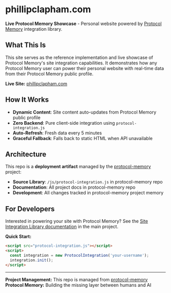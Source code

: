 # phillipclapham.com

**Live Protocol Memory Showcase** - Personal website powered by [Protocol Memory](https://github.com/phillipclapham/protocol-memory) integration library.

## What This Is

This site serves as the reference implementation and live showcase of Protocol Memory's site integration capabilities. It demonstrates how any Protocol Memory user can power their personal website with real-time data from their Protocol Memory public profile.

**Live Site:** [phillipclapham.com](https://phillipclapham.com)

## How It Works

- **Dynamic Content**: Site content auto-updates from Protocol Memory public profile
- **Zero Backend**: Pure client-side integration using `protocol-integration.js`
- **Auto-Refresh**: Fresh data every 5 minutes
- **Graceful Fallback**: Falls back to static HTML when API unavailable

## Architecture

This repo is a **deployment artifact** managed by the [protocol-memory](https://github.com/phillipclapham/protocol-memory) project:

- **Source Library**: `/js/protocol-integration.js` in protocol-memory repo
- **Documentation**: All project docs in protocol-memory repo
- **Development**: All changes tracked in protocol-memory project memory

## For Developers

Interested in powering your site with Protocol Memory? See the [Site Integration Library documentation](https://github.com/phillipclapham/protocol-memory) in the main project.

**Quick Start:**
```html
<script src="protocol-integration.js"></script>
<script>
  const integration = new ProtocolIntegration('your-username');
  integration.init();
</script>
```

---

**Project Management:** This repo is managed from [protocol-memory](https://github.com/phillipclapham/protocol-memory)
**Protocol Memory:** Building the missing layer between humans and AI
